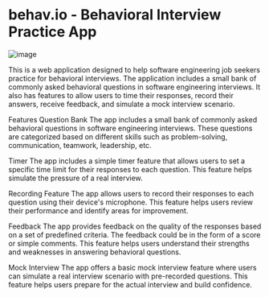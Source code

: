 # behav.io - Behavioral Interview Practice App
![image](https://user-images.githubusercontent.com/90817505/235364218-f76ebbc3-b80a-40ff-8181-c1398a5a6d58.png)

This is a web application designed to help software engineering job seekers practice for behavioral interviews. The application includes a small bank of commonly asked behavioral questions in software engineering interviews. It also has features to allow users to time their responses, record their answers, receive feedback, and simulate a mock interview scenario.


Features
Question Bank
The app includes a small bank of commonly asked behavioral questions in software engineering interviews. These questions are categorized based on different skills such as problem-solving, communication, teamwork, leadership, etc.

Timer
The app includes a simple timer feature that allows users to set a specific time limit for their responses to each question. This feature helps simulate the pressure of a real interview.

Recording Feature
The app allows users to record their responses to each question using their device's microphone. This feature helps users review their performance and identify areas for improvement.

Feedback
The app provides feedback on the quality of the responses based on a set of predefined criteria. The feedback could be in the form of a score or simple comments. This feature helps users understand their strengths and weaknesses in answering behavioral questions.

Mock Interview
The app offers a basic mock interview feature where users can simulate a real interview scenario with pre-recorded questions. This feature helps users prepare for the actual interview and build confidence.
